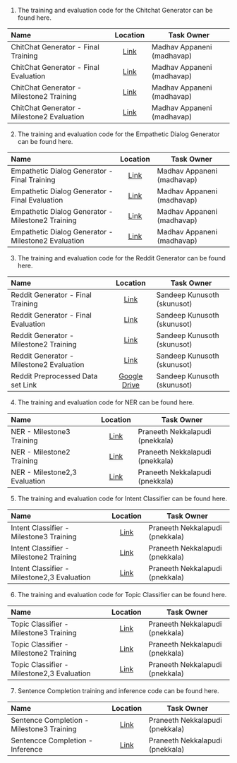 1. The training and evaluation code for the Chitchat Generator can be found here.

| Name                                       |                          Location                           | Task Owner                 |
| :----------------------------------------- | :---------------------------------------------------------: | -------------------------- |
| ChitChat Generator - Final Training        |      [Link](milestone3/madhavap/ChitChatGenerator-T5)       | Madhav Appaneni (madhavap) |
| ChitChat Generator - Final Evaluation      |   [Link](evaluation/madhavap/final/ChitChat%20Generator)    | Madhav Appaneni (madhavap) |
| ChitChat Generator - Milestone2 Training   |        [Link](milestone2/madhavap/ChitChatGenerator)        | Madhav Appaneni (madhavap) |
| ChitChat Generator - Milestone2 Evaluation | [Link](evaluation/madhavap/milestone2/ChitChat%20Generator) | Madhav Appaneni (madhavap) |

2. The training and evaluation code for the Empathetic Dialog Generator can be found here.

| Name                                                |                                 Location                                 | Task Owner                 |
| :-------------------------------------------------- | :----------------------------------------------------------------------: | -------------------------- |
| Empathetic Dialog Generator - Final Training        |            [Link](milestone3/madhavap/EmpatheticGenerator-T5)            | Madhav Appaneni (madhavap) |
| Empathetic Dialog Generator - Final Evaluation      |   [Link](evaluation/madhavap/final/Empathetic%20Dialogue%20Generator)    | Madhav Appaneni (madhavap) |
| Empathetic Dialog Generator - Milestone2 Training   |             [Link](milestone2/madhavap/EmpatheticGenerator)              | Madhav Appaneni (madhavap) |
| Empathetic Dialog Generator - Milestone2 Evaluation | [Link](evaluation/madhavap/milestone2/Empathetic%20Dialogue%20Generator) | Madhav Appaneni (madhavap) |

3. The training and evaluation code for the Reddit Generator can be found here.

| Name                                     |                                              Location                                              | Task Owner                  |
| :--------------------------------------- | :------------------------------------------------------------------------------------------------: | --------------------------- |
| Reddit Generator - Final Training        |                        [Link](milestone3/skunusot/RedditdataGPT2Training.ipynb)                         | Sandeep Kunusoth (skunusot) |
| Reddit Generator - Final Evaluation      |                  [Link](evaluation/skunusot/final/RedditdataGPT2Evaluation.ipynb)                  | Sandeep Kunusoth (skunusot) |
| Reddit Generator - Milestone2 Training   |                      [Link](milestone2/skunusot/RedditdataGPT2Training.ipynb)                      | Sandeep Kunusoth (skunusot) |
| Reddit Generator - Milestone2 Evaluation |               [Link](evaluation/skunusot/milestone2/RedditdataGPT2Evaluation.ipynb)                | Sandeep Kunusoth (skunusot) |
| Reddit Preprocessed Data set Link        | [Google Drive](https://drive.google.com/file/d/1ODMJmQzGKN5Y0AbSJrMgWBoolztgEx3_/view?usp=sharing) | Sandeep Kunusoth (skunusot) |

4. The training and evaluation code for NER can be found here.

| Name                          |                     Location                     | Task Owner                      |
| :---------------------------- | :----------------------------------------------: | ------------------------------- |
| NER - Milestone3 Training     |   [Link](milestone3/pnekkala/final_ner.ipynb)    | Praneeth Nekkalapudi (pnekkala) |
| NER - Milestone2 Training     |  [Link](milestone2/pnekkala/baseline_ner.ipynb)  | Praneeth Nekkalapudi (pnekkala) |
| NER - Milestone2,3 Evaluation | [Link](evaluation/pnekkala/ner_evaluation.ipynb) | Praneeth Nekkalapudi (pnekkala) |

5. The training and evaluation code for Intent Classifier can be found here.

| Name                                        |                              Location                              | Task Owner                      |
| :------------------------------------------ | :----------------------------------------------------------------: | ------------------------------- |
| Intent Classifier - Milestone3 Training     |     [Link](milestone3/pnekkala/final_intent_classifier.ipynb)      | Praneeth Nekkalapudi (pnekkala) |
| Intent Classifier - Milestone2 Training     |    [Link](milestone2/pnekkala/baseline_intent_classifier.ipnyb)    | Praneeth Nekkalapudi (pnekkala) |
| Intent Classifier - Milestone2,3 Evaluation | [Link](evaluation/pnekkala/intent_classification_evaluation.ipynb) | Praneeth Nekkalapudi (pnekkala) |

6. The training and evaluation code for Topic Classifier can be found here.

| Name                                       |                           Location                            | Task Owner                      |
| :----------------------------------------- | :-----------------------------------------------------------: | ------------------------------- |
| Topic Classifier - Milestone3 Training     |   [Link](milestone3/pnekkala/final_topic_classifier.ipynb)    | Praneeth Nekkalapudi (pnekkala) |
| Topic Classifier - Milestone2 Training     |  [Link](milestone2/pnekkala/baseline_topic_classifier.ipnyb)  | Praneeth Nekkalapudi (pnekkala) |
| Topic Classifier - Milestone2,3 Evaluation | [Link](evaluation/pnekkala/topic_classifier_evaluation.ipynb) | Praneeth Nekkalapudi (pnekkala) |

7. Sentence Completion training and inference code can be found here.

| Name                                      |                            Location                             | Task Owner                      |
| :---------------------------------------- | :-------------------------------------------------------------: | ------------------------------- |
| Sentence Completion - Milestone3 Training |      [Link](milestone3/pnekkala/sentence_completion.ipynb)      | Praneeth Nekkalapudi (pnekkala) |
| Sentencce Completion - Inference          | [Link](milestone2/pnekkala/sentence_completion_inference.ipnyb) | Praneeth Nekkalapudi (pnekkala) |
